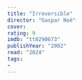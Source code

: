 ```yaml
---
title: "Irreversible"
director: "Gaspar Noé"
cover: 
rating: 9
imdb: "tt0290673"
publishYear: "2002"
read: "2024"
tags:
- 
---
```

